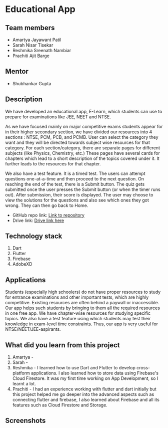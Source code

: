 # Educational App

## Team members
* Amartya Jayawant Patil
* Sarah Nisar Tisekar
* Reshmika Sreenath Nambiar
* Prachiti Ajit Barge

## Mentor
* Shubhankar Gupta

## Description
We have developed an educational app, E-Learn, which students can use to prepare for examinations like JEE, NEET and NTSE.

As we have focused mainly on major competitive exams students appear for in their higher secondary section, we have divided our resources into 4 sections : NTSE, PCM, PCB, and PCMB. 
User can select the category they want and they will be directed towards subject wise resources for that category.
For each section/category, there are separate pages for different subjects (like Physics, Chemistry, etc.)
These pages have several cards for chapters which lead to a short description of the topics covered under it. It further leads to the resources for that chapter.

We also have a test feature. It is a timed test. The users can attempt questions one-at-a-time and then proceed to the next question. On reaching the end of the test, there is a Submit button. The quiz gets submitted once the user presses the Submit button (or when the timer runs out). After submission, their score is displayed. The user may choose to view the solutions for the questions and also see which ones they got wrong. They can then go back to Home. 

* GitHub repo link: [Link to repository](https://github.com/PatilAmartyaJ/educational_app)
* Drive link: [Drive link here](https://drive.google.com/)

## Technology stack
1. Dart
2. Flutter
3. Firebase
4. AdobeXD

## Applications
Students (especially high schoolers) do not have proper resources to study for entrance examinations and other important tests, which are highly competitive. Existing resources are often behind a paywall or inaccessible. Our app helps such students by bringing to them all the required resources in one free app. We have chapter-wise resources for studying specific topics. We also have a test feature using which students may test their knowledge in exam-level time constraints. Thus, our app is very useful for NTSE/NEET/JEE-aspirants.

## What did you learn from this project
1. Amartya -
2. Sarah -
3. Reshmika - I learned how to use Dart and Flutter to develop cross-platform applications. I also learned how to store data using Firebase's Cloud Firestore. It was my first time working on App Development, so I learnt a lot.
4. Prachiti - I had an experience working with flutter and dart initially but this project helped me go deeper into the advanced aspects such as connecting flutter and firebase, I also learned about Firebase and all its features such as Cloud Firestore and Storage.
## Screenshots
